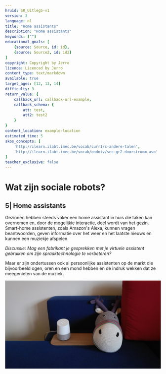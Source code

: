 ```yaml
---
hruid: SR_Uitleg5-v1
version: 3
language: nl
title: "Home assistants"
description: "Home assistants"
keywords: [""]
educational_goals: [
    {source: Source, id: id}, 
    {source: Source2, id: id2}
]
copyright: Copyright by Jerro
licence: Licenced by Jerro
content_type: text/markdown
available: true
target_ages: [12, 13, 14]
difficulty: 3
return_value: {
    callback_url: callback-url-example,
    callback_schema: {
        att: test,
        att2: test2
    }
}
content_location: example-location
estimated_time: 5
skos_concepts: [
    'http://ilearn.ilabt.imec.be/vocab/curr1/c-andere-talen', 
    'http://ilearn.ilabt.imec.be/vocab/ondniv/sec-gr2-doorstroom-aso'
]
teacher_exclusive: false
---
```


# Wat zijn sociale robots?
## 5| Home assistants

Gezinnen hebben steeds vaker een home assistant in huis die taken kan overnemen en, door de mogelijkie interactie, deel wordt van het gezin. Smart-home assistenten, zoals Amazon's Alexa, kunnen vragen beantwoorden, geven informatie over het weer en het laatste nieuws en kunnen een muziekje afspelen.  


*Discussie:*
*Mag een fabrikant je gesprekken met je virtuele assistent gebruiken om zijn spraaktechnologie te verbeteren?*  


Maar er zijn ondertussen ook al persoonlijke assistenten op de markt die bijvoorbeeld ogen, oren en een mond hebben en de indruk wekken dat ze meegenieten van de muziek.

![© Peter Bertels](embed/googlehome.jpg "© Peter Bertels")